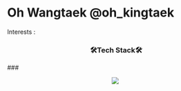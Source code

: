 # Oh Wangtaek @oh_kingtaek

Interests : 
<h3 align="center"> 🛠️Tech Stack🛠️️ </h3>
###<p align="center">
<img src="https://img.shields.io/badge/Python-3766AB?style=flat-square&logo=Python&logoColor=white"/></a>&nbsp 

